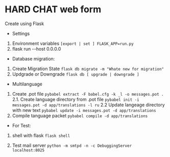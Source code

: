 # HARD CHAT web form
Create using Flask

- Settings
1. Environment variables 
``` [export | set ] FLASK_APP=run.py ```
2. flask run --host 0.0.0.0

- Database migration:
1. Create Migration State
``` flask db migrate -m "Whate new for migration" ```
2. Updgrade or Downgrade
``` flask db [ upgrade | downgrade ] ```

- Multilanguage
1. Create .pot file
``` pybabel extract -F babel.cfg -k _l -o messages.pot . ```
2.1. Create language directory from .pot file
``` pybabel init -i messages.pot -d app/translations -l ru ```
2.2 Update langeage directory with new text
``` pybabel update -i messages.pot -d app/translations ```
3. Compile tanguage packet
``` pybabel compile -d app/translations ```

- For Test:
1. shell with flask
``` flask shell ```

2. Test mail server
``` python -m smtpd -n -c DebuggingServer localhost:8025 ```

